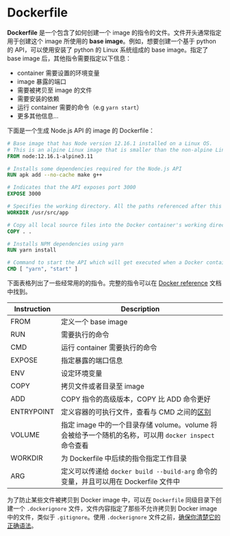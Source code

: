 # Dockerfile

**Dockerfile** 是一个包含了如何创建一个 image 的指令的文件。文件开头通常指定用于创建这个 image 所使用的 **base image**。例如，想要创建一个基于 python 的 API，可以使用安装了 python 的 Linux 系统组成的 base image。指定了 base image 后，其他指令需要指定以下信息：

- container 需要设置的环境变量
- image 暴露的端口
- 需要被拷贝至 image 的文件
- 需要安装的依赖
- 运行 container 需要的命令（e.g `yarn start`）
- 更多其他信息...

下面是一个生成 Node.js API 的 image 的 Dockerfile：

```dockerfile
# Base image that has Node version 12.16.1 installed on a Linux OS.
# This is an alpine Linux image that is smaller than the non-alpine Linux equivalent images.
FROM node:12.16.1-alpine3.11

# Installs some dependencies required for the Node.js API
RUN apk add --no-cache make g++

# Indicates that the API exposes port 3000
EXPOSE 3000

# Specifies the working directory. All the paths referenced after this point will be relative to this directory.
WORKDIR /usr/src/app

# Copy all local source files into the Docker container's working directory
COPY . .

# Installs NPM dependencies using yarn
RUN yarn install

# Command to start the API which will get executed when a Docker container using this image is started.
CMD [ "yarn", "start" ]
```

下面表格列出了一些经常用的的指令。完整的指令可以在 [Docker reference](https://docs.docker.com/engine/reference/builder/) 文档中找到。

| Instruction | Description |
| ----------- | ----------- |
| FROM      | 定义一个 base image |
| RUN   | 需要执行的命令 |
| CMD | 运行 container 需要执行的命令|
| EXPOSE | 指定暴露的端口信息 |
| ENV | 设定环境变量 |
| COPY | 拷贝文件或者目录至 image |
| ADD | COPY 指令的高级版本，COPY 比 ADD 命令更好 |
| ENTRYPOINT | 定义容器的可执行文件，查看与 CMD 之间的[区别](https://phoenixnap.com/kb/docker-cmd-vs-entrypoint)|
| VOLUME | 指定 image 中的一个目录存储 volume。volume 将会被给予一个随机的名称，可以用 `docker inspect` 命令查看 |
| WORKDIR | 为 Dockerfile 中后续的指令指定工作目录 |
| ARG | 定义可以传递给 `docker build --build-arg` 命令的变量，并且可以用在 Dockerfile 文件中 |

为了防止某些文件被拷贝到 Docker image 中，可以在 `Dockerfile` 同级目录下创建一个 `.dockerignore` 文件，文件内容指定了那些不允许拷贝到 Docker image 中的文件，类似于 `.gitignore`。使用 `.dockerignore` 文件之前，[确保你清楚它的正确语法](https://docs.docker.com/engine/reference/builder/#dockerignore-file)。

